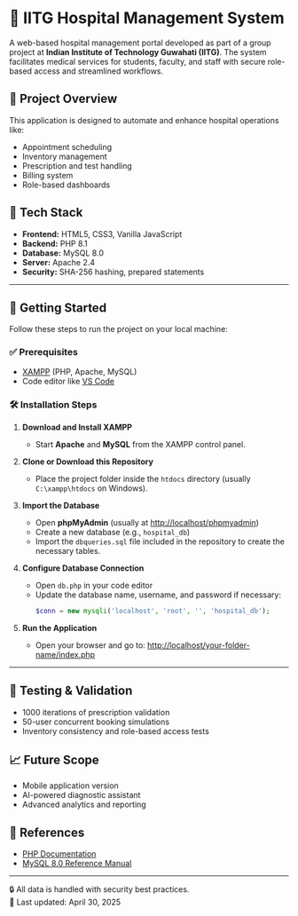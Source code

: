 # 🏥 IITG Hospital Management System

A web-based hospital management portal developed as part of a group project at **Indian Institute of Technology Guwahati (IITG)**. The system facilitates medical services for students, faculty, and staff with secure role-based access and streamlined workflows.

## 📌 Project Overview

This application is designed to automate and enhance hospital operations like:

- Appointment scheduling
- Inventory management
- Prescription and test handling
- Billing system
- Role-based dashboards

## 🔧 Tech Stack

- **Frontend:** HTML5, CSS3, Vanilla JavaScript  
- **Backend:** PHP 8.1  
- **Database:** MySQL 8.0  
- **Server:** Apache 2.4  
- **Security:** SHA-256 hashing, prepared statements

---

## 🚀 Getting Started

Follow these steps to run the project on your local machine:

### ✅ Prerequisites

- [XAMPP](https://www.apachefriends.org/index.html) (PHP, Apache, MySQL)
- Code editor like [VS Code](https://code.visualstudio.com/)

### 🛠️ Installation Steps

1. **Download and Install XAMPP**  
   - Start **Apache** and **MySQL** from the XAMPP control panel.

2. **Clone or Download this Repository**  
   - Place the project folder inside the `htdocs` directory (usually `C:\xampp\htdocs` on Windows).

3. **Import the Database**  
   - Open **phpMyAdmin** (usually at [http://localhost/phpmyadmin](http://localhost/phpmyadmin))
   - Create a new database (e.g., `hospital_db`)
   - Import the `dbqueries.sql` file included in the repository to create the necessary tables.

4. **Configure Database Connection**  
   - Open `db.php` in your code editor
   - Update the database name, username, and password if necessary:
     ```php
     $conn = new mysqli('localhost', 'root', '', 'hospital_db');
     ```

5. **Run the Application**  
   - Open your browser and go to: [http://localhost/your-folder-name/index.php](http://localhost/your-folder-name/index.php)

---

## 🧪 Testing & Validation

- 1000 iterations of prescription validation
- 50-user concurrent booking simulations
- Inventory consistency and role-based access tests

## 📈 Future Scope

- Mobile application version
- AI-powered diagnostic assistant
- Advanced analytics and reporting

## 📄 References

- [PHP Documentation](https://www.php.net/manual/en/)
- [MySQL 8.0 Reference Manual](https://dev.mysql.com/doc/)

---

🔒 All data is handled with security best practices.  
📅 Last updated: April 30, 2025
